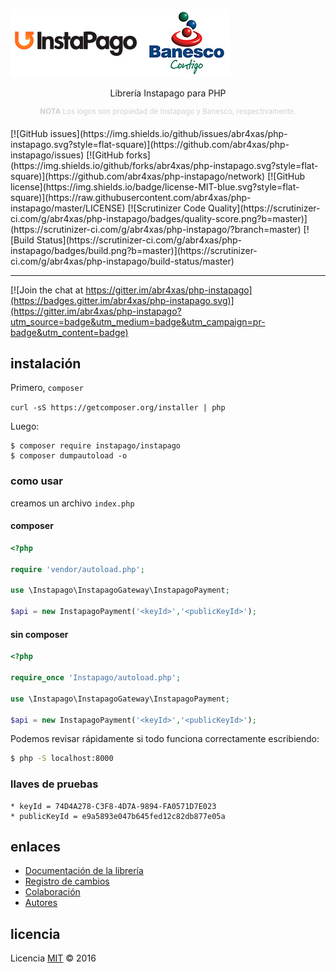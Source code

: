 ![Php Instapago](help/hYNsH6B.png)
<p align="center">
    Librería Instapago para PHP
</p>
<p align="center">
    <sup style="color: #d0d0d0;"><b>NOTA</b> Los logos son propiedad de Instapago y Banesco, respectivamente.</sup>
</p>
[![GitHub issues](https://img.shields.io/github/issues/abr4xas/php-instapago.svg?style=flat-square)](https://github.com/abr4xas/php-instapago/issues) [![GitHub forks](https://img.shields.io/github/forks/abr4xas/php-instapago.svg?style=flat-square)](https://github.com/abr4xas/php-instapago/network) [![GitHub license](https://img.shields.io/badge/license-MIT-blue.svg?style=flat-square)](https://raw.githubusercontent.com/abr4xas/php-instapago/master/LICENSE)
[![Scrutinizer Code Quality](https://scrutinizer-ci.com/g/abr4xas/php-instapago/badges/quality-score.png?b=master)](https://scrutinizer-ci.com/g/abr4xas/php-instapago/?branch=master)
[![Build Status](https://scrutinizer-ci.com/g/abr4xas/php-instapago/badges/build.png?b=master)](https://scrutinizer-ci.com/g/abr4xas/php-instapago/build-status/master)

----

[![Join the chat at https://gitter.im/abr4xas/php-instapago](https://badges.gitter.im/abr4xas/php-instapago.svg)](https://gitter.im/abr4xas/php-instapago?utm_source=badge&utm_medium=badge&utm_campaign=pr-badge&utm_content=badge)

## instalación

Primero, `composer`

`curl -sS https://getcomposer.org/installer | php`

Luego:

```
$ composer require instapago/instapago
$ composer dumpautoload -o
```
### como usar

creamos un archivo `index.php`


#### composer

```php
<?php

require 'vendor/autoload.php';

use \Instapago\InstapagoGateway\InstapagoPayment;

$api = new InstapagoPayment('<keyId>','<publicKeyId>');
```

#### sin composer

```php
<?php

require_once 'Instapago/autoload.php';

use \Instapago\InstapagoGateway\InstapagoPayment;

$api = new InstapagoPayment('<keyId>','<publicKeyId>');
```

Podemos revisar rápidamente si todo funciona correctamente escribiendo:

```bash
$ php -S localhost:8000
```

### llaves de pruebas

```
* keyId = 74D4A278-C3F8-4D7A-9894-FA0571D7E023
* publicKeyId = e9a5893e047b645fed12c82db877e05a
```

## enlaces

* [Documentación de la librería](help/DOCUMENTACION.md)
* [Registro de cambios](CHANGELOG.md)
* [Colaboración](help/CONTRIBUCION.md)
* [Autores](help/AUTORES.md)

## licencia

Licencia [MIT](http://opensource.org/licenses/MIT) :copyright: 2016
